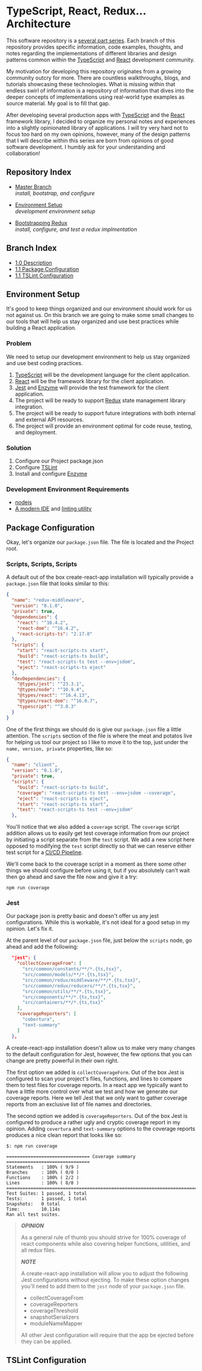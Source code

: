 
# TypeScript, React, Redux... Architecture

This software repository is a [several part series](https://github.com/keelz/ts-react-redux-architecture). Each branch of this repository provides specific information, code examples, thoughts, and notes regarding the implementations of different libraries and design patterns common within the [TypeScript](https://www.typescriptlang.org/) and [React](https://reactjs.org/) development community.

My motivation for developing this repository originates from a growing community outcry for more. There are countless walkthroughs, blogs, and tutorials showcasing these technologies. What is missing within that endless swirl of information is a repository of information that dives into the deeper concepts of implementations using real-world type examples as source material. My goal is to fill that gap.

After developing several production apps with [TypeScript](https://www.typescriptlang.org/) and the [React](https://reactjs.org/) framework library, I decided to organize my personal notes and experiences into a slightly opinionated library of applications. I will try very hard not to focus too hard on my own opinions, however, many of the design patterns that I will describe within this series are born from opinions of good software development. I humbly ask for your understanding and collaboration!

## Repository Index

* [Master Branch](https://github.com/keelz/ts-react-redux-architecture#react-typescript-architecture)<br />
_install, bootstrap, and configure_

* [Environment Setup](https://github.com/keelz/ts-react-redux-architecture/tree/1.0.1-environment-setup#environment-setup)<br />
_development environment setup_

* [Bootstrapping Redux](https://github.com/keelz/ts-react-redux-architecture/tree/1.0.2-bootstrapping-redux#bootstrapping-redux)<br />
_install, configure, and test a redux implmentation_

## Branch Index

* [1.0 Description](#environment-setup)
* [1.1 Package Configuration](#package-configuration)
* [1.1 TSLint Configuration](#tslint-configuration)

## Environment Setup

It's good to keep things organized and our environment should work for us not against us. On this branch we are going to make some small changes to our tools that will help us stay organized and use best practices while building a React application.

### Problem

We need to setup our development environment to help us stay organized and use best coding practices.

1. [TypeScript](https://www.typescriptlang.org/) will be the development language for the client application.
2. [React](https://reactjs.org) will be the framework library for the client application.
3. [Jest](https://jestjs.io/) and [Enzyme](https://airbnb.io/enzyme/docs/api/) will provide the test framework for the client application.
4. The project will be ready to support [Redux](https://redux.js.org/) state management library integration.
5. The project will be ready to support future integrations with both internal and external API resources.
6. The project will provide an environment optimal for code reuse, testing, and deployment.

### Solution

1. Configure our Project package.json
2. Configure [TSLint](https://palantir.github.io/tslint/)
3. Install and configure [Enzyme](https://airbnb.io/enzyme/docs/api/)

### Development Environment Requirements

* [nodejs](https://nodejs.org/en/)
* [A modern IDE](https://code.visualstudio.com/) and [linting utility](https://marketplace.visualstudio.com/items?itemName=eg2.tslint)

## Package Configuration

Okay, let's organize our `package.json` file. The file is located and the Project root.

### Scripts, Scripts, Scripts

A default out of the box create-react-app installation will typically provide a `package.json` file that looks similar to this:
```json
{
  "name": "redux-middleware",
  "version": "0.1.0",
  "private": true,
  "dependencies": {
    "react": "^16.4.2",
    "react-dom": "^16.4.2",
    "react-scripts-ts": "2.17.0"
  },
  "scripts": {
    "start": "react-scripts-ts start",
    "build": "react-scripts-ts build",
    "test": "react-scripts-ts test --env=jsdom",
    "eject": "react-scripts-ts eject"
  },
  "devDependencies": {
    "@types/jest": "^23.3.1",
    "@types/node": "^10.9.4",
    "@types/react": "^16.4.13",
    "@types/react-dom": "^16.0.7",
    "typescript": "^3.0.3"
  }
}
```

One of the first things we should do is give our `package.json` file a little attention. The `scripts` section of the file is where the meat and potatos live for helping us tool our project so I like to move it to the top, just under the `name, version, private` properties, like so:

```json
{
  "name": "client",
  "version": "0.1.0",
  "private": true,
  "scripts": {
    "build": "react-scripts-ts build",
    "coverage": "react-scripts-ts test --env=jsdom --coverage",
    "eject": "react-scripts-ts eject",
    "start": "react-scripts-ts start",
    "test": "react-scripts-ts test --env=jsdom"
  },
```

You'll notice that we also added a `coverage` script. The `coverage` script addition allows us to easily get test coverage information from our project by initiating a script separate from the `test` script. We add a new script here opposed to modifying the `test` script directly so that we can reserve either test script for a [CI/CD Pipeline](https://aws.amazon.com/getting-started/projects/set-up-ci-cd-pipeline/).

We'll come back to the coverage script in a moment as there some other things we should configure before using it, but if you absolutely can't wait then go ahead and save the file now and give it a try:

```
npm run coverage
```

### Jest

Our package json is pretty basic and doesn't offer us any jest configurations. While this is workable, it's not ideal for a good setup in my opinion. Let's fix it.

At the parent level of our `package.json` file, just below the `scripts` node, go ahead and add the following:
```json
  "jest": {
    "collectCoverageFrom": [
      "src/common/constants/**/*.{ts,tsx}",
      "src/common/models/**/*.{ts,tsx}",
      "src/common/redux/middleware/**/*.{ts,tsx}",
      "src/common/redux/reducers/**/*.{ts,tsx}",
      "src/common/utils/**/*.{ts,tsx}",
      "src/components/**/*.{ts,tsx}",
      "src/containers/**/*.{ts,tsx}"
    ],
    "coverageReporters": [
      "cobertura",
      "text-summary"
    ]
  },
```

A create-react-app installation doesn't allow us to make very many changes to the default configuration for Jest, however, the few options that you can change are pretty powerful in their own right.

The first option we added is `collectCoverageForm`. Out of the box Jest is configured to scan your project's files, functions, and lines to compare them to test files for coverage reports. In a react app we typically want to have a little more control over what we test and how we generate our coverage reports. Here we tell Jest that we only want to gather coverage reports from an exclusive list of file names and directories.

The second option we added is `coverageReporters`. Out of the box Jest is configured to produce a rather ugly and cryptic coverage report in my opinion. Adding `covertura` and `text-summary` options to the coverage reports produces a nice clean report that looks like so:

```
$: npm run coverage

=============================== Coverage summary ===============================
Statements   : 100% ( 9/9 )
Branches     : 100% ( 0/0 )
Functions    : 100% ( 2/2 )
Lines        : 100% ( 8/8 )
================================================================================
Test Suites: 1 passed, 1 total
Tests:       1 passed, 1 total
Snapshots:   0 total
Time:        10.114s
Ran all test suites.
```

> __*OPINION*__
>
> As a general rule of thumb you should strive for 100% coverage of react components while also covering helper functions, utilities, and all redux files.
>
> __*NOTE*__
>
> A create-react-app installation will allow you to adjust the following Jest configurations without ejecting. To make these option changes you'll need to add them to the `jest` node of your `package.json` file.
>
> * collectCoverageFrom
> * coverageReporters
> * coverageThreshold
> * snapshotSerializers
> * moduleNameMapper
>
> All other Jest configuration will require that the app be ejected before they can be applied.

## TSLint Configuration


